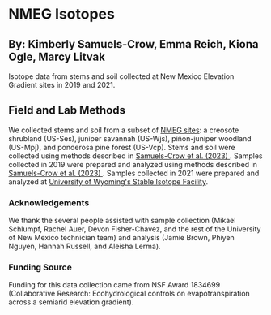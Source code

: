 # NMEG Isotopes
## By: Kimberly Samuels-Crow, Emma Reich, Kiona Ogle, Marcy Litvak

Isotope data from stems and soil collected at New Mexico Elevation Gradient sites in 2019 and 2021.

## Field and Lab Methods

We collected stems and soil from a subset of [NMEG sites](https://www.litvaklab.org/new-mexico-elevation-gradient.html): a creosote shrubland (US-Ses), juniper savannah (US-Wjs), piñon-juniper woodland (US-Mpj), and ponderosa pine forest (US-Vcp). Stems and soil were collected using methods described in [Samuels-Crow et al. (2023) ](https://www.frontiersin.org/articles/10.3389/ffgc.2023.1116786/full). Samples collected in 2019 were prepared and analyzed using methods described in [Samuels-Crow et al. (2023) ](https://www.frontiersin.org/articles/10.3389/ffgc.2023.1116786/full). Samples collected in 2021 were prepared and analyzed at [University of Wyoming's Stable Isotope Facility](https://www.uwyo.edu/sif/index.html).

### Acknowledgements

We thank the several people assisted with sample collection (Mikael Schlumpf, Rachel Auer, Devon Fisher-Chavez, and the rest of the University of New Mexico technician team) and analysis (Jamie Brown, Phiyen Nguyen, Hannah Russell, and Aleisha Lerma). 

### Funding Source

Funding for this data collection came from NSF Award 1834699 (Collaborative Research: Ecohydrological controls on evapotranspiration across a semiarid elevation gradient).

